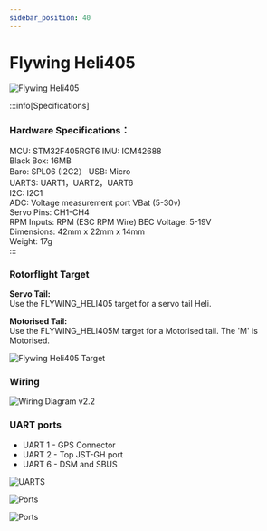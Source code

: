 ```yaml
---
sidebar_position: 40
---
```


# Flywing Heli405

![Flywing Heli405](./img/fw-helif405.png)

:::info[Specifications]
### Hardware Specifications： 
MCU: STM32F405RGT6 
IMU: ICM42688  
Black Box: 16MB  
Baro: SPL06 (I2C2） 
USB: Micro  
UARTS: UART1，UART2，UART6  
I2C: I2C1  
ADC: Voltage measurement port VBat (5-30v)  
Servo Pins: CH1-CH4  
RPM Inputs: RPM (ESC RPM Wire) 
BEC Voltage: 5-19V  
Dimensions: 42mm x 22mm x 14mm  
Weight: 17g  
:::



### Rotorflight Target
**Servo Tail:**  
Use the FLYWING_HELI405 target for a servo tail Heli.

**Motorised Tail:**  
Use the FLYWING_HELI405M target for a Motorised tail. The 'M' is Motorised.

![Flywing Heli405 Target](./img/fw-target.png)

### Wiring

![Wiring Diagram v2.2](./img/fw-wiring.png)

### UART ports

* UART 1 - GPS Connector
* UART 2 - Top JST-GH port
* UART 6 - DSM and SBUS

![UARTS](./img/fw-uarts.png)

![Ports](./img/fw-ports2.png)

![Ports](./img/fw-ports.png)
